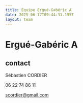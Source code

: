```yaml
---
title: Équipe Ergué-Gabéric A
date: 2025-06-17T09:44:31.195Z
layout: team
---
```


# Ergué-Gabéric A



## contact 

Sébastien CORDIER

06 22 74 86 11

scordier@gmail.com

